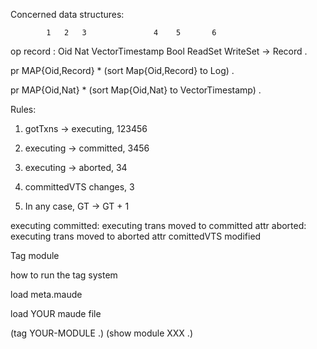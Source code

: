 Concerned data structures:  

            1   2   3               4    5       6
op record : Oid Nat VectorTimestamp Bool ReadSet WriteSet -> Record .

pr MAP{Oid,Record} * (sort Map{Oid,Record} to Log) .

pr MAP{Oid,Nat} * (sort Map{Oid,Nat} to VectorTimestamp) .


Rules:

1. gotTxns -> executing, 123456

2. executing -> committed, 3456

3. executing -> aborted, 34

4. committedVTS changes, 3

5. In any case, GT -> GT + 1


executing
committed: executing trans moved to committed attr
aborted: executing trans moved to aborted attr 
comittedVTS modified 


Tag module 

how to run the tag system

load meta.maude

load YOUR maude file

(tag YOUR-MODULE .)
(show module XXX .)


